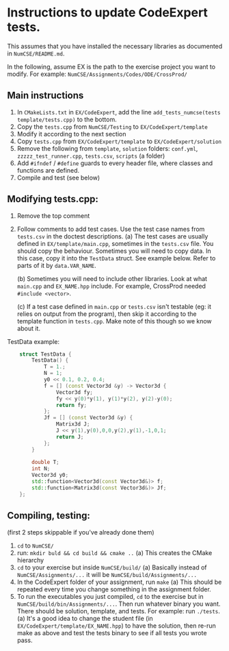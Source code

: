 # Instructions to update CodeExpert tests.

This assumes that you have installed the necessary libraries
as documented in `NumCSE/README.md`.

In the following, assume EX is the path to the exercise
project you want to modify. For example: 
	`NumCSE/Assignments/Codes/ODE/CrossProd/`

## Main instructions
1. In `CMakeLists.txt` in `EX/CodeExpert`, add the 
line `add_tests_numcse(tests template/tests.cpp)` to the bottom.
2. Copy the `tests.cpp` from `NumCSE/Testing` to `EX/CodeExpert/template`
3. Modify it according to the next section
4. Copy `tests.cpp` from `EX/CodeExpert/template` to
`EX/CodeExpert/solution`
5. Remove the following from `template`, `solution` folders:
`conf.yml`, `zzzzz_test_runner.cpp`, `tests.csv`, `scripts` (a folder)
6. Add `#ifndef` / `#define` guards to every header file, where
classes and functions are defined.
7. Compile and test (see below)

## Modifying tests.cpp: 
1. Remove the top comment
2. Follow comments to add test cases. Use the test case names
from `tests.csv` in the doctest descriptions. 
	(a) The test cases are usually defined in `EX/template/main.cpp`, 
	sometimes in the `tests.csv` file. You should copy the behaviour.
	Sometimes you will need to copy data. In this case, 
	copy it into the `TestData` struct. See example below.
	Refer to parts of it by `data.VAR_NAME`.
	
	(b) Sometimes you will need to include other libraries. 
	Look at what `main.cpp` and `EX_NAME.hpp` include. 
	For example, CrossProd needed `#include <vector>`. 
	
	(c) If a test case defined in `main.cpp` or `tests.csv` isn't
	testable (eg: it relies on output from the program), then 
	skip it according to the template function in `tests.cpp`.
	Make note of this though so we know about it.
	
TestData example: 
``` cpp
	struct TestData {
		TestData() {
			T = 1.;
			N = 1;
			y0 << 0.1, 0.2, 0.4;
			f = [] (const Vector3d &y) -> Vector3d {
				Vector3d fy;
				fy << y(0)*y(1), y(1)*y(2), y(2)-y(0);
				return fy;
			};
			Jf = [] (const Vector3d &y) {
				Matrix3d J;
				J << y(1),y(0),0,0,y(2),y(1),-1,0,1;
				return J;
			};
		}
		
		double T;
		int N;
		Vector3d y0;
		std::function<Vector3d(const Vector3d&)> f;
		std::function<Matrix3d(const Vector3d&)> Jf;
	};
```
	
## Compiling, testing: 
(first 2 steps skippable if you've already done them)
1. `cd` to `NumCSE/`
2. run: `mkdir buld && cd build && cmake ..`
	(a) This creates the CMake hierarchy
3. `cd` to your exercise but inside `NumCSE/build/`
	(a) Basically instead of `NumCSE/Assignments/...` it will be
	`NumCSE/build/Assignments/...`
4. In the CodeExpert folder of your assignment, run `make`
	(a) This should be repeated every time you change something
	in the assignment folder.
5. To run the executables you just compiled, `cd` to the exercise
but in `NumCSE/build/bin/Assignments/...`. Then run whatever
binary you want. There should be solution, template, and tests.
For example: run `./tests`.
	(a) It's a good idea to change the student file
	(in `EX/CodeExpert/template/EX_NAME.hpp`) to have the solution,
	then re-run make as above and test the tests binary to see
	if all tests you wrote pass. 

